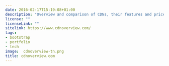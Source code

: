 ```yaml
---
date: 2016-02-17T15:19:08+01:00
description: "Overview and comparison of CDNs, their features and prices"
license: ""
licenseLink: ""
sitelink: https://www.cdnoverview.com/
tags:
- bootstrap
- portfolio
- tech
image:  cdnoverview-tn.png
title: cdnoverview.com
---
```


